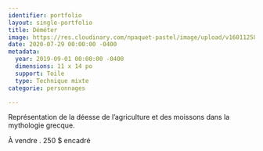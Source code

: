 ```yaml
---
identifier: portfolio
layout: single-portfolio
title: Déméter
image: https://res.cloudinary.com/npaquet-pastel/image/upload/v1601125894/F5372181-66F4-484F-8155-189B395A7B79_uhrstj.jpg
date: 2020-07-29 00:00:00 -0400
metadata:
  year: 2019-09-01 00:00:00 -0400
  dimensions: 11 x 14 po
  support: Toile
  type: Technique mixte
categorie: personnages

---
```

Représentation de la déesse de l’agriculture et des moissons dans la mythologie grecque.

À vendre . 250 $ encadré 